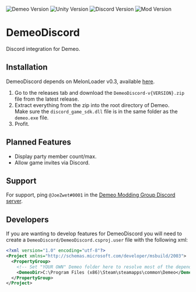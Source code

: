 ﻿![Demeo Version](https://img.shields.io/static/v1?label=Demeo&message=1.2&color=9cf&style=flat-square&logo=steam)
![Unity Version](https://img.shields.io/static/v1?label=Unity&message=2019.3.4&color=9cf&style=flat-square&logo=unity)
![Discord Version](https://img.shields.io/static/v1?label=DiscordSDK&message=2.5.6&color=9cf&style=flat-square&logo=discord&logoColor=white)
![Mod Version](https://img.shields.io/github/v/release/JoeZwet/DemeoDiscord?include_prereleases&label=DemeoDiscord&style=flat-square)

# DemeoDiscord
Discord integration for Demeo.

## Installation
DemeoDiscord depends on MelonLoader v0.3, available [here](https://github.com/LavaGang/MelonLoader).

1. Go to the releases tab and download the `DemeoDiscord-v{VERSION}.zip` file from the latest release.
2. Extract everything from the zip into the root directory of Demeo.\
    Make sure the `discord_game_sdk.dll` file is in the same folder as the `demeo.exe` file.
3. Profit.

## Planned Features
 * Display party member count/max.
 * Allow game invites via Discord.

## Support
For support, ping `@JoeZwet#0001` in the [Demeo Modding Group Discord server](https://discord.gg/XYphVbfaqh).

## Developers
If you are wanting to develop features for DemeoDiscord you will need to create a `DemeoDiscord/DemeoDiscord.csproj.user` file with the following xml:
```xml
<?xml version="1.0" encoding="utf-8"?>
<Project xmlns="http://schemas.microsoft.com/developer/msbuild/2003">
  <PropertyGroup>
    <!-- Set "YOUR OWN" Demeo folder here to resolve most of the dependency paths! -->
    <DemeoDir>C:\Program Files (x86)\Steam\steamapps\common\Demeo</DemeoDir>
  </PropertyGroup>
</Project>
```